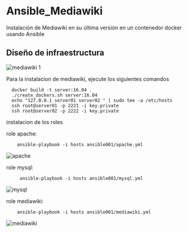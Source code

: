 # Ansible_Mediawiki
Instalación de Mediawiki en su última versión en un contenedor docker usando Ansible


## Diseño de infraestructura

![mediawiki 1](https://user-images.githubusercontent.com/21178320/31247930-baa90d2e-a9d7-11e7-83a1-b5bc1c2068b5.png)


Para la instalacion de mediawiki, ejecute los siguientes comandos
    
      docker build -t server:16.04 .
      ./create_dockers.sh server:16.04
      echo "127.0.0.1 server01 server02 " | sudo tee -a /etc/hosts
      ssh root@server01 -p 2221 -i key.private
      ssh root@server02 -p 2222 -i key.private

instalacion de los roles


   role apache:
    
        ansible-playbook -i hosts ansible001/apache.yml
        
        
 ![apache](https://user-images.githubusercontent.com/21178320/31434321-a426bd08-ae41-11e7-9689-c3df466c6c2f.png)
 
 
   role mysql:
    
         ansible-playbook -i hosts ansible001/mysql.yml
    
    
 ![mysql](https://user-images.githubusercontent.com/21178320/31434373-d219e118-ae41-11e7-8450-a4dd03a4d94e.png)
 
 
   role mediawiki:
   
        ansible-playbook -i hosts ansible001/mediawiki.yml
        
  
 ![mediawiki](https://user-images.githubusercontent.com/21178320/31434406-ef019352-ae41-11e7-85db-708946c66985.png)
